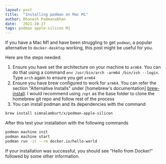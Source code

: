 ```yaml
---
layout: post
title:  "Installing podman on Mac M1"
author: Dhanesh Padmanabhan
date:   2021-10-17
tags: podman apple-silicon M1
---
```

If you have a Mac M1 and have been struggling to get `podman`, a popular alternative to `docker-desktop` working, this post might be useful for you.

Here are the steps needed:
1. Ensure you have set the architecture on your machine to `arm64`. You can do that using a command `env /usr/bin/arch -arm64 /bin/zsh --login`. Type `arch` again to ensure you get `arm64`
1. Ensure you have brew configured to work for `arm64`. You can refer the section "Alternative Installs" under [homebrew's documentation] [brew-install]. I would recommend using `/opt` as the base folder to clone the homebrew git repo and follow rest of the process
1. You can install podman and its dependencies with the command 

```bash
brew install simnalamburt/x/podman-apple-silicon 
```

After this test your installation with the following commands

```bash
podman machine init
podman machine start
podman run -it --rm docker.io/hello-world
```

If your installation was successful, you should see "Hello from Docker!" followed by some other information.

[brew-install]: https://docs.brew.sh/Installation
